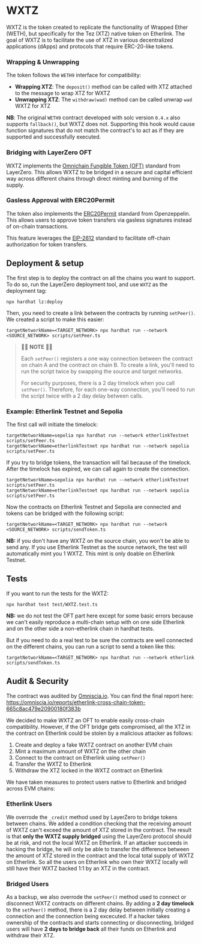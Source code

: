 # WXTZ

WXTZ is the token created to replicate the functionality of Wrapped Ether (WETH), but specifically for the Tez (XTZ) native token on Etherlink. The goal of WXTZ is to facilitate the use of XTZ in various decentralized applications (dApps) and protocols that require ERC-20-like tokens.

### Wrapping & Unwrapping

The token follows the `WETH9` interface for compatibility:

- **Wrapping XTZ**: The `deposit()` method can be called with XTZ attached to the message to wrap XTZ for WXTZ
- **Unwrapping XTZ**: The `withdraw(wad)` method can be called unwrap `wad` WXTZ for XTZ

**NB**: The original `WETH9` contract developed with solc version `0.4.x` also supports `fallback()`, but WXTZ does not. Supporting this hook would cause function signatures that do not match the contract's to act as if they are supported and successfully executed.

### Bridging with LayerZero OFT

WXTZ implements the [Omnichain Fungible Token (OFT)](https://docs.layerzero.network/v2/developers/evm/oft/quickstart) standard from LayerZero. This allows WXTZ to be bridged in a secure and capital efficient way across different chains through direct minting and burning of the supply.

### Gasless Approval with ERC20Permit

The token also implements the [ERC20Permit](https://docs.openzeppelin.com/contracts/5.x/api/token/erc20#ERC20Permit) standard from Openzeppelin. This allows users to approve token transfers via gasless signatures instead of on-chain transactions. 

This feature leverages the [EIP-2612](https://eips.ethereum.org/EIPS/eip-2612) standard to facilitate off-chain authorization for token transfers.


## Deployment & setup

The first step is to deploy the contract on all the chains you want to support. To do so, run the LayerZero deployment tool, and use `WXTZ` as the deployment tag:
```
npx hardhat lz:deploy
```

Then, you need to create a link between the contracts by running `setPeer()`. We created a script to make this easier:
```
targetNetworkName=<TARGET_NETWORK> npx hardhat run --network <SOURCE_NETWORK> scripts/setPeer.ts
```

> 🚨🚨 **NOTE** 🚨🚨
> 
> Each `setPeer()` registers a one way connection between the contract on chain A and the contract on chain B. To create a link, you'll need to run the script twice by swapping the source and target networks.
>
> For security purposes, there is a 2 day timelock when you call `setPeer()`. Therefore, for each one-way connection, you'll need to run the script twice with a 2 day delay between calls.

### Example: Etherlink Testnet and Sepolia

The first call will initiate the timelock:

```
targetNetworkName=sepolia npx hardhat run --network etherlinkTestnet scripts/setPeer.ts
targetNetworkName=etherlinkTestnet npx hardhat run --network sepolia scripts/setPeer.ts
```

If you try to bridge tokens, the transaction will fail because of the timelock. After the timelock has expired, we can call again to create the connection.

```
targetNetworkName=sepolia npx hardhat run --network etherlinkTestnet scripts/setPeer.ts
targetNetworkName=etherlinkTestnet npx hardhat run --network sepolia scripts/setPeer.ts
```

Now the contracts on Etherlink Testnet and Sepolia are connected and tokens can be bridged with the following script:

```
targetNetworkName=<TARGET_NETWORK> npx hardhat run --network <SOURCE_NETWORK> scripts/sendToken.ts
```

**NB:** if you don't have any WXTZ on the source chain, you won't be able to send any. If you use Etherlink Testnet as the source network, the test will automatically mint you 1 WXTZ. This mint is only doable on Etherlink Testnet.

## Tests

If you want to run the tests for the WXTZ:
```
npx hardhat test test/WXTZ.test.ts
```

**NB:** we do not test the OFT part here except for some basic errors because we can't easily reproduce a multi-chain setup with on one side Etherlink and on the other side a non-etherlink chain in hardhat tests.

But if you need to do a real test to be sure the contracts are well connected on the different chains, you can run a script to send a token like this:
```
targetNetworkName=<TARGET_NETWORK> npx hardhat run --network etherlink scripts/sendToken.ts
```

## Audit & Security

The contract was audited by [Omniscia.io](https://omniscia.io/). You can find the final report here: https://omniscia.io/reports/etherlink-cross-chain-token-665c8ac479e20900180f383b

We decided to make WXTZ an OFT to enable easily cross-chain compatibility. However, if the OFT bridge gets compromised, all the XTZ in the contract on Etherlink could be stolen by a malicious attacker as follows:

1. Create and deploy a fake WXTZ contract on another EVM chain
2. Mint a maximum amount of WXTZ on the other chain
3. Connect to the contract on Etherlink using `setPeer()`
4. Transfer the WXTZ to Etherlink
5. Withdraw the XTZ locked in the WXTZ contract on Etherlink

We have taken measures to protect users native to Etherlink and bridged across EVM chains:

### Etherlink Users

We overrode the `_credit` method used by LayerZero to bridge tokens between chains. We added a condition checking that the receiving amount of WXTZ can't exceed the amount of XTZ stored in the contract. The result is that **only the WXTZ supply bridged** using the LayerZero protocol should be at risk, and not the local WXTZ on Etherlink. If an attacker succeeds in hacking the bridge, he will only be able to transfer the difference between the amount of XTZ stored in the contract and the local total supply of WXTZ on Etherlink. So all the users on Etherlink who own their WXTZ locally will still have their WXTZ backed 1:1 by an XTZ in the contract.

### Bridged Users

As a backup, we also overrode the `setPeer()` method used to connect or disconnect WXTZ contracts on different chains. By adding a **2 day timelock** to the `setPeer()` method, there is a 2 day delay between initially creating a connection and the connection being excecuted. If a hacker takes ownership of the contracts and starts connecting or disconnecting, bridged users will have **2 days to bridge back** all their funds on Etherlink and withdraw their XTZ.
